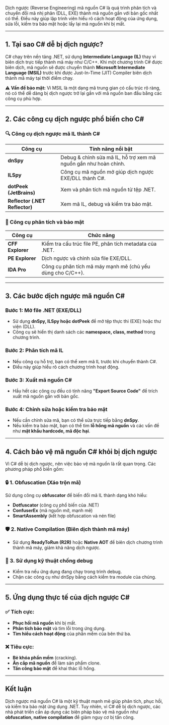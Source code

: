 
Dịch ngược (Reverse Engineering) mã nguồn C# là quá trình phân tích và chuyển đổi mã nhị phân (DLL, EXE) thành mã nguồn gần với bản gốc nhất có thể. Điều này giúp lập trình viên hiểu rõ cách hoạt động của ứng dụng, sửa lỗi, kiểm tra bảo mật hoặc lấy lại mã nguồn khi bị mất.

---

## **1. Tại sao C# dễ bị dịch ngược?**

C# chạy trên nền tảng .NET, sử dụng **Intermediate Language (IL)** thay vì biên dịch trực tiếp thành mã máy như C/C++. Khi một chương trình C# được biên dịch, mã nguồn sẽ được chuyển thành **Microsoft Intermediate Language (MSIL)** trước khi được Just-In-Time (JIT) Compiler biên dịch thành mã máy tại thời điểm chạy.

⚠️ **Vấn đề bảo mật:** Vì MSIL là một dạng mã trung gian có cấu trúc rõ ràng, nó có thể dễ dàng bị dịch ngược trở lại gần với mã nguồn ban đầu bằng các công cụ phù hợp.

---

## **2. Các công cụ dịch ngược phổ biến cho C#**

### **🔍 Công cụ dịch ngược mã IL thành C#**

|Công cụ|Tính năng nổi bật|
|---|---|
|**dnSpy**|Debug & chỉnh sửa mã IL, hỗ trợ xem mã nguồn gần như hoàn chỉnh.|
|**ILSpy**|Công cụ mã nguồn mở giúp dịch ngược EXE/DLL thành C#.|
|**dotPeek (JetBrains)**|Xem và phân tích mã nguồn từ tệp .NET.|
|**Reflector (.NET Reflector)**|Xem mã IL, debug và kiểm tra bảo mật.|

### **📌 Công cụ phân tích và bảo mật**

|Công cụ|Chức năng|
|---|---|
|**CFF Explorer**|Kiểm tra cấu trúc file PE, phân tích metadata của .NET.|
|**PE Explorer**|Dịch ngược và chỉnh sửa file EXE/DLL.|
|**IDA Pro**|Công cụ phân tích mã máy mạnh mẽ (chủ yếu dùng cho C/C++).|

---

## **3. Các bước dịch ngược mã nguồn C#**

### **Bước 1: Mở file .NET (EXE/DLL)**

- Sử dụng **dnSpy, ILSpy hoặc dotPeek** để mở tệp thực thi (EXE) hoặc thư viện (DLL).
- Công cụ sẽ hiển thị danh sách các **namespace, class, method** trong chương trình.

### **Bước 2: Phân tích mã IL**

- Nếu công cụ hỗ trợ, bạn có thể xem mã IL trước khi chuyển thành C#.
- Điều này giúp hiểu rõ cách chương trình hoạt động.

### **Bước 3: Xuất mã nguồn C#**

- Hầu hết các công cụ đều có tính năng **"Export Source Code"** để trích xuất mã nguồn gần với bản gốc.

### **Bước 4: Chỉnh sửa hoặc kiểm tra bảo mật**

- Nếu cần chỉnh sửa mã, bạn có thể sửa trực tiếp bằng **dnSpy**.
- Nếu kiểm tra bảo mật, bạn có thể tìm **lỗ hổng mã nguồn** và các vấn đề như **mật khẩu hardcode, mã độc hại**.

---

## **4. Cách bảo vệ mã nguồn C# khỏi bị dịch ngược**

Vì C# dễ bị dịch ngược, nên việc bảo vệ mã nguồn là rất quan trọng. Các phương pháp phổ biến gồm:

### **🔒 1. Obfuscation (Xáo trộn mã)**

Sử dụng công cụ **obfuscator** để biến đổi mã IL thành dạng khó hiểu:

- **Dotfuscator** (công cụ phổ biến của .NET)
- **ConfuserEx** (mã nguồn mở, mạnh mẽ)
- **SmartAssembly** (kết hợp obfuscation và nén file)

### **🛡 2. Native Compilation (Biên dịch thành mã máy)**

- Sử dụng **ReadyToRun (R2R)** hoặc **Native AOT** để biên dịch chương trình thành mã máy, giảm khả năng dịch ngược.

### **🔑 3. Sử dụng kỹ thuật chống debug**

- Kiểm tra nếu ứng dụng đang chạy trong trình debug.
- Chặn các công cụ như dnSpy bằng cách kiểm tra module của chúng.

---

## **5. Ứng dụng thực tế của dịch ngược C#**

### ✅ **Tích cực**:

- **Phục hồi mã nguồn** khi bị mất.
- **Phân tích bảo mật** và tìm lỗi trong ứng dụng.
- **Tìm hiểu cách hoạt động** của phần mềm của bên thứ ba.

### ❌ **Tiêu cực**:

- **Bẻ khóa phần mềm** (cracking).
- **Ăn cắp mã nguồn** để làm sản phẩm clone.
- **Tấn công bảo mật** để khai thác lỗ hổng.

---

## **Kết luận**

Dịch ngược mã nguồn C# là một kỹ thuật mạnh mẽ giúp phân tích, phục hồi, và kiểm tra bảo mật ứng dụng .NET. Tuy nhiên, vì C# dễ bị dịch ngược, các nhà phát triển cần áp dụng các biện pháp bảo vệ mã nguồn như **obfuscation, native compilation** để giảm nguy cơ bị tấn công.